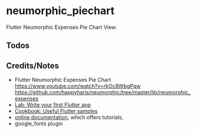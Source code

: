 # neumorphic_piechart

Flutter Neumorphic Expenses Pie Chart View.

## Todos


## Credits/Notes
- Flutter Neumorphic Expenses Pie Chart 
    https://www.youtube.com/watch?v=rkOc8WbgPqw
    https://github.com/happyharis/neumorphic/tree/master/lib/neumorphic_expenses
- [Lab: Write your first Flutter app](https://flutter.dev/docs/get-started/codelab)
- [Cookbook: Useful Flutter samples](https://flutter.dev/docs/cookbook)
- [online documentation](https://flutter.dev/docs), which offers tutorials,
- google_fonts plugin
